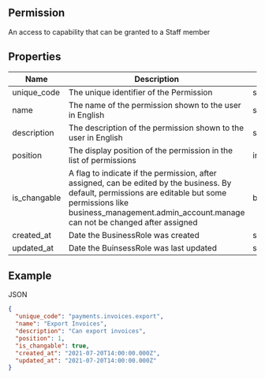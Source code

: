## Permission

An access to capability that can be granted to a Staff member

## Properties

| Name | Description | Type | Required |
| --- | --- | --- | --- |
| unique_code | The unique identifier of the Permission | string | Yes |
| name | The name of the permission shown to the user in English  | string | Yes |
| description | The description of the permission shown to the user in English | string | Yes |
| position | The display position of the permission in the list of permissions | integer |  |
| is_changable | A flag to indicate if the permission, after assigned, can be edited by the business. By default, permissions are editable but some permissions like business_management.admin_account.manage can not be changed after assigned | boolean |  |
| created_at | Date the BusinessRole was created | string | Yes |
| updated_at | Date the BuinsessRole was last updated | string | Yes |

## Example

JSON

```json
{
  "unique_code": "payments.invoices.export",
  "name": "Export Invoices",
  "description": "Can export invoices",
  "position": 1,
  "is_changable": true,
  "created_at": "2021-07-20T14:00:00.000Z",
  "updated_at": "2021-07-20T14:00:00.000Z"
}
```